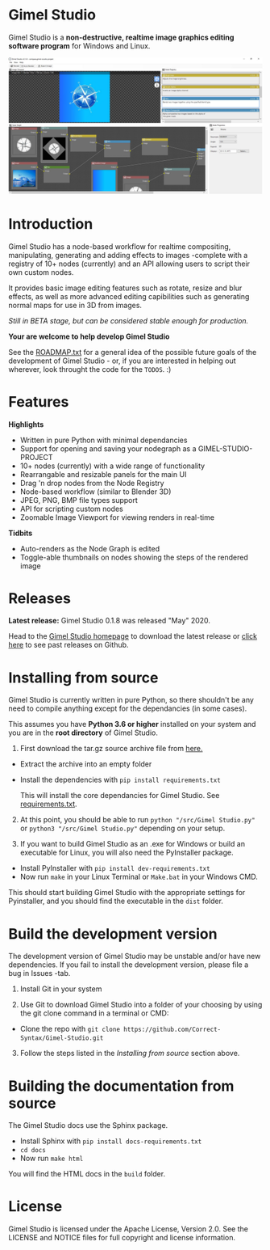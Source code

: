 Gimel Studio
============

Gimel Studio is a **non-destructive, realtime image graphics editing software program** for Windows and Linux.

!["Gimel Studio"](/screenshots/gimel-studio-photo-editing.JPG?raw=true "Gimel Studio")

# Introduction

Gimel Studio has a node-based workflow for realtime compositing, manipulating, generating and adding effects to images -complete with a registry of 10+ nodes (currently) and an API allowing users to script their own custom nodes.

It provides basic image editing features such as rotate, resize and blur effects, as well as more advanced editing capibilities such as generating normal maps for use in 3D from images.

*Still in BETA stage, but can be considered stable enough for production.*

**Your are welcome to help develop Gimel Studio**

See the [ROADMAP.txt](ROADMAP.txt) for a general idea of the possible future goals of the development of Gimel Studio - or, if you are interested in helping out wherever, look throught the code for the ``TODOS``. :)

# Features

**Highlights**
  
  * Written in pure Python with minimal dependancies
  * Support for opening and saving your nodegraph as a GIMEL-STUDIO-PROJECT
  * 10+ nodes (currently) with a wide range of functionality 
  * Rearrangable and resizable panels for the main UI
  * Drag 'n drop nodes from the Node Registry
  * Node-based workflow (similar to Blender 3D)
  * JPEG, PNG, BMP file types support
  * API for scripting custom nodes
  * Zoomable Image Viewport for viewing renders in real-time

**Tidbits**

  * Auto-renders as the Node Graph is edited
  * Toggle-able thumbnails on nodes showing the steps of the rendered image


# Releases

**Latest release:** Gimel Studio 0.1.8 was released "May" 2020.

Head to the <a href="https://correctsyntax.com/projects/gimel-studio/">Gimel Studio homepage</a> to download the latest release or <a href="https://github.com/Correct-Syntax/Gimel-Studio/releases">click here</a> to see past releases on Github.


# Installing from source

Gimel Studio is currently written in pure Python, so there shouldn't be any need to compile anything except for the dependancies (in some cases).

This assumes you have **Python 3.6 or higher** installed on your system and you are in the **root directory** of Gimel Studio.

1. First download the tar.gz source archive file from <a href="https://github.com/Correct-Syntax/Gimel-Studio/releases">here.</a> 

  * Extract the archive into an empty folder
  * Install the dependencies with ``pip install requirements.txt`` 

    This will install the core dependancies for Gimel Studio. See [requirements.txt](requirements.txt).

2. At this point, you should be able to run 
   ``python "/src/Gimel Studio.py"`` or ``python3 "/src/Gimel Studio.py"`` depending on your setup.

3. If you want to build Gimel Studio as an .exe for Windows or build an executable for Linux, you will also need the PyInstaller package.

  * Install PyInstaller with ``pip install dev-requirements.txt``
  * Now run ``make`` in your Linux Terminal or ``Make.bat`` in your Windows CMD. 

  This should start building Gimel Studio with the appropriate settings for Pyinstaller, and you should find the executable in the ``dist`` folder.


# Build the development version

The development version of Gimel Studio may be unstable and/or have new dependencies. If you fail to install the development version, please file a bug in Issues -tab.

1. Install Git in your system

2. Use Git to download Gimel Studio into a folder of your choosing by using the git clone command in a terminal or CMD:
  * Clone the repo with ``git clone https://github.com/Correct-Syntax/Gimel-Studio.git``

3. Follow the steps listed in the *Installing from source* section above.


# Building the documentation from source

The Gimel Studio docs use the Sphinx package.
  
  * Install Sphinx with ``pip install docs-requirements.txt``
  * ``cd docs``
  * Now run ``make html``

You will find the HTML docs in the ``build`` folder.


# License

Gimel Studio is licensed under the Apache License, Version 2.0. See the LICENSE and NOTICE files for full copyright and license information.